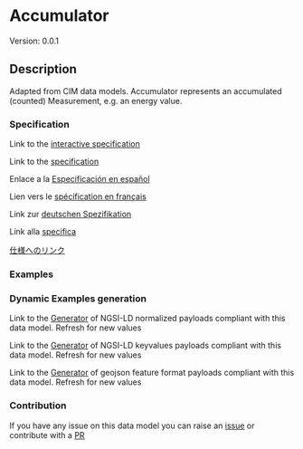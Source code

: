 # Accumulator
Version: 0.0.1

## Description 

Adapted from CIM data models. Accumulator represents an accumulated (counted) Measurement, e.g. an energy value.
### Specification

Link to the [interactive specification](https://swagger.lab.fiware.org/?url=https://smart-data-models.github.io/dataModel.EnergyCIM/Accumulator/swagger.yaml)

Link to the [specification](https://github.com/smart-data-models/dataModel.EnergyCIM/blob/master/Accumulator/doc/spec.md)

Enlace a la [Especificación en español](https://github.com/smart-data-models/dataModel.EnergyCIM/blob/master/Accumulator/doc/spec_ES.md)

Lien vers le [spécification en français](https://github.com/smart-data-models/dataModel.EnergyCIM/blob/master/Accumulator/doc/spec_FR.md)

Link zur [deutschen Spezifikation](https://github.com/smart-data-models/dataModel.EnergyCIM/blob/master/Accumulator/doc/spec_DE.md)

Link alla [specifica](https://github.com/smart-data-models/dataModel.EnergyCIM/blob/master/Accumulator/doc/spec_IT.md)

[仕様へのリンク](https://github.com/smart-data-models/dataModel.EnergyCIM/blob/master/Accumulator/doc/spec_JA.md)
### Examples
### Dynamic Examples generation

Link to the [Generator](https://smartdatamodels.org/extra/ngsi-ld_generator.php?schemaUrl=https://raw.githubusercontent.com/smart-data-models/dataModel.EnergyCIM/master/Accumulator/schema.json&email=info@smartdatamodels.org) of NGSI-LD normalized payloads compliant with this data model. Refresh for new values

Link to the [Generator](https://smartdatamodels.org/extra/ngsi-ld_generator_keyvalues.php?schemaUrl=https://raw.githubusercontent.com/smart-data-models/dataModel.EnergyCIM/master/Accumulator/schema.json&email=info@smartdatamodels.org) of NGSI-LD keyvalues payloads compliant with this data model. Refresh for new values

Link to the [Generator](https://smartdatamodels.org/extra/geojson_features_generator.php?schemaUrl=https://raw.githubusercontent.com/smart-data-models/dataModel.EnergyCIM/master/Accumulator/schema.json&email=info@smartdatamodels.org) of geojson feature format payloads compliant with this data model. Refresh for new values
### Contribution

 If you have any issue on this data model you can raise an [issue](https://github.com/smart-data-models/dataModel.EnergyCIM/issues)  or contribute with a [PR](https://github.com/smart-data-models/dataModel.EnergyCIM/pulls)